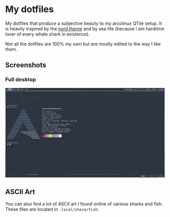 # My dotfiles
My dotfiles that produce a subjective beauty to my arcolinux QTile setup. It is heavily inspired by the [nord theme](https://www.nordtheme.com/) and by sea life (because I am hardtime lover of every whale shark in existence).

Not all the dotfiles are 100% my own but are mostly edited to the way I like them. 

## Screenshots
### Full desktop
![Screenshot](Screenshots/Screenshot.png)

## ASCII Art
You can also find a lot of ASCII art I found online of various sharks and fish. These files are located in `.local/share/fish`.
